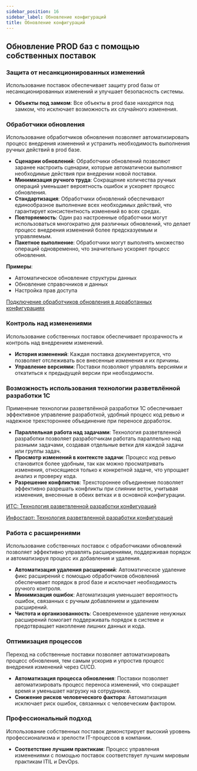 ```yaml
---
sidebar_position: 16
sidebar_label: Обновление конфигураций
title: Обновление конфигураций
---
```


## Обновление PROD баз с помощью собственных поставок

### Защита от несанкционированных изменений

Использование поставок обеспечивает защиту prod базы от несанкционированных изменений и улучшает безопасность системы.

- **Объекты под замком**: Все объекты в prod базе находятся под замком, что исключает возможность их случайного изменения.

### Обработчики обновления

Использование обработчиков обновления позволяет автоматизировать процесс внедрения изменений и устранить необходимость выполнения ручных действий в prod базе.

- **Сценарии обновлений**: Обработчики обновлений позволяют заранее настроить сценарии, которые автоматически выполняют необходимые действия при внедрении новой поставки.
- **Минимизация ручного труда**: Сокращение количества ручных операций уменьшает вероятность ошибок и ускоряет процесс обновления.
- **Стандартизация**: Обработчики обновлений обеспечивают единообразное выполнение всех необходимых действий, что гарантирует консистентность изменений во всех средах.
- **Повторяемость**: Один раз настроенные обработчики могут использоваться многократно для различных обновлений, что делает процесс внедрения изменений более предсказуемым и управляемым.
- **Пакетное выполнение**: Обработчики могут выполнять множество операций одновременно, что значительно ускоряет процесс обновления.

**Примеры**:
- Автоматическое обновление структуры данных
- Обновление справочников и данных
- Настройка прав доступа

[Подключение обработчиков обновления в доработанных конфигурациях](https://its.1c.ru/db/bsp319doc#content:4:hdoc:issogl3_%D0%BF%D0%BE%D0%B4%D0%BA%D0%BB%D1%8E%D1%87%D0%B5%D0%BD%D0%B8%D0%B5_%D0%BE%D0%B1%D1%80%D0%B0%D0%B1%D0%BE%D1%82%D1%87%D0%B8%D0%BA%D0%BE%D0%B2_%D0%BE%D0%B1%D0%BD%D0%BE%D0%B2%D0%BB%D0%B5%D0%BD%D0%B8%D1%8F_%D0%B2_%D0%B4%D0%BE%D1%80%D0%B0%D0%B1%D0%BE%D1%82%D0%B0%D0%BD%D0%BD%D1%8B%D1%85_%D0%BA%D0%BE%D0%BD%D1%84%D0%B8%D0%B3%D1%83%D1%80%D0%B0%D1%86%D0%B8%D1%8F%D1%85])

### Контроль над изменениями

Использование собственных поставок обеспечивает прозрачность и контроль над внедрением изменений.

- **История изменений**: Каждая поставка документируется, что позволяет отслеживать все внесенные изменения и их причины.
- **Управление версиями**: Поставки позволяют управлять версиями и откатиться к предыдущей версии при необходимости.

### Возможность использования технологии разветвлённой разработки 1С

Применение технологии разветвлённой разработки 1С обеспечивает эффективное управление разработкой, удобный процесс код ревью и надежное трехстороннее объединение при переносе доработок.

- **Параллельная работа над задачами**: Технология разветвленной разработки позволяет разработчикам работать параллельно над разными задачами, создавая отдельные ветки для каждой задачи или группы задач.
- **Просмотр изменений в контексте задачи**: Процесс код ревью становится более удобным, так как можно просматривать изменения, относящиеся только к конкретной задаче, что упрощает анализ и проверку кода.
- **Разрешение конфликтов**: Трехстороннее объединение позволяет эффективно разрешать конфликты при слиянии веток, учитывая изменения, внесенные в обеих ветках и в основной конфигурации.

[ИТС: Технология разветвленной разработки конфигураций](https://its.1c.ru/db/v8std/content/709/hdoc)

[Инфостарт: Технология разветвленной разработки конфигураций](https://infostart.ru/1c/articles/1443756/)

### Работа с расширениями

Использование собственных поставок с обработчиками обновлений позволяет эффективно управлять расширениями, поддерживая порядок и автоматизируя процесс их добавления и удаления.

- **Автоматизация удаления расширений**: Автоматическое удаление фикс расширений с помощью обработчиков обновлений обеспечивает порядок в prod базе и исключает необходимость ручного контроля.
- **Минимизация ошибок**: Автоматизация уменьшает вероятность ошибок, связанных с ручным добавлением и удалением расширений.
- **Чистота и организованность**: Своевременное удаление ненужных расширений помогает поддерживать порядок в системе и предотвращает накопление лишних данных и кода.

### Оптимизация процессов

Переход на собственные поставки позволяет автоматизировать процесс обновления, тем самым ускорив и упростив процесс внедрения изменений через CI/CD.

- **Автоматизация процесса обновления**: Поставки позволяет автоматизировать процесс переноса изменений, что сокращает время и уменьшает нагрузку на сотрудников.
- **Снижение рисков человеческого фактора**: Автоматизация исключает риск ошибок, связанных с человеческим фактором.

### Профессиональный подход

Использование собственных поставок демонстрирует высокий уровень профессионализма и зрелости IT-процессов в компании.

- **Соответствие лучшим практикам**: Процесс управления изменениями с помощью поставок соответствует лучшим мировым практикам ITIL и DevOps.

